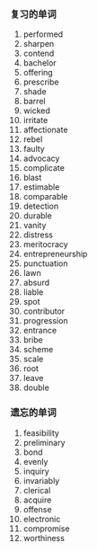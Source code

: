 ### 复习的单词

1. performed
2. sharpen
3. contend
4. bachelor
5. offering
6. prescribe
7. shade
8. barrel
9. wicked
10. irritate
11. affectionate
12. rebel
13. faulty
14. advocacy
15. complicate
16. blast
17. estimable
18. comparable
19. detection
20. durable
21. vanity
22. distress
23. meritocracy
24. entrepreneurship
25. punctuation
26. lawn
27. absurd
28. liable
29. spot
30. contributor
31. progression
32. entrance
33. bribe
34. scheme
35. scale
36. root
37. leave
38. double



### 遗忘的单词

1. feasibility
2. preliminary
3. bond
4. evenly
5. inquiry
6. invariably
7. clerical
8. acquire
9. offense
10. electronic
11. compromise
12. worthiness